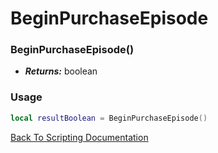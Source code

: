 # BeginPurchaseEpisode

### BeginPurchaseEpisode()
- ***Returns:*** boolean

### Usage

```Lua
local resultBoolean = BeginPurchaseEpisode()
```


[Back To Scripting Documentation](../README.md)
